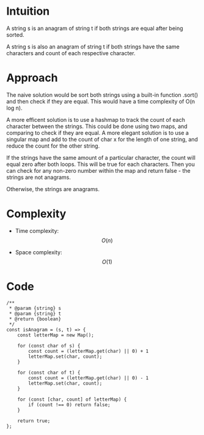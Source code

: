 # Intuition

A string s is an anagram of string t if both strings are equal after being sorted.

A string s is also an anagram of string t if both strings have the same characters and count of each respective character.

# Approach

The naive solution would be sort both strings using a built-in function .sort() and then check if they are equal. This would have a time complexity of O(n log n).

A more efficent solution is to use a hashmap to track the count of each character between the strings. This could be done using two maps, and comparing to check if they are equal. A more elegant solution is to use a singular map and add to the count of char x for the length of one string, and reduce the count for the other string.

If the strings have the same amount of a particular character, the count will equal zero after both loops. This will be true for each characters. Then you can check for any non-zero number within the map and return false - the strings are not anagrams.

Otherwise, the strings are anagrams.

# Complexity

- Time complexity: $$O(n)$$

- Space complexity: $$O(1)$$

# Code

```
/**
 * @param {string} s
 * @param {string} t
 * @return {boolean}
 */
const isAnagram = (s, t) => {
    const letterMap = new Map();

    for (const char of s) {
        const count = (letterMap.get(char) || 0) + 1
        letterMap.set(char, count);
    }

    for (const char of t) {
        const count = (letterMap.get(char) || 0) - 1
        letterMap.set(char, count);
    }

    for (const [char, count] of letterMap) {
        if (count !== 0) return false;
    }

    return true;
};
```
